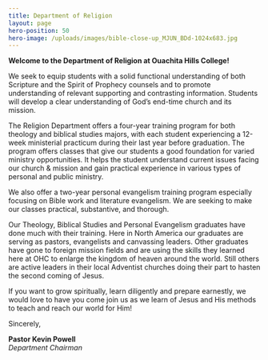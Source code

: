 ```yaml
---
title: Department of Religion
layout: page
hero-position: 50
hero-image: /uploads/images/bible-close-up_MJUN_BDd-1024x683.jpg
---
```

**Welcome to the Department of Religion at Ouachita Hills College!**

We seek to equip students with a solid functional understanding of both Scripture and the 
Spirit of Prophecy counsels and to promote understanding of relevant supporting and contrasting 
information. Students will develop a clear understanding of God’s end-time church and its 
mission.

The Religion Department offers a four-year training program for both theology and biblical 
studies majors, with each student experiencing a 12-week ministerial practicum during their 
last year before graduation. The program offers classes that give our students a good foundation 
for varied ministry opportunities.  It helps the student understand current issues facing our 
church & mission and gain practical experience in various types of personal and public ministry. 

We also offer a two-year personal evangelism training program especially focusing on Bible work 
and literature evangelism.  We are seeking to make our classes practical, substantive, and 
thorough. 

Our Theology, Biblical Studies and Personal Evangelism graduates have done much with their 
training. Here in North America our graduates are serving as pastors, evangelists and canvassing 
leaders.  Other graduates have gone to foreign mission fields and are using the skills they 
learned here at OHC to enlarge the kingdom of heaven around the world. Still others are active 
leaders in their local Adventist churches doing their part to hasten the second coming of 
Jesus.

If you want to grow spiritually, learn diligently and prepare earnestly, we would love to 
have you come join us as we learn of Jesus and His methods to teach and reach our world for 
Him!

Sincerely,

**Pastor Kevin Powell**  
*Department Chairman*
